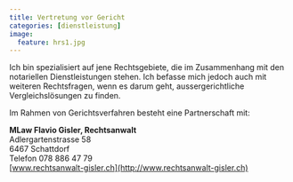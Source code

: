 ```yaml
---
title: Vertretung vor Gericht
categories: [dienstleistung]
image:
  feature: hrs1.jpg
---
```


Ich bin spezialisiert auf jene Rechtsgebiete, die im Zusammenhang mit den notariellen Dienstleistungen stehen. Ich befasse mich jedoch auch mit weiteren Rechtsfragen, wenn es darum geht, aussergerichtliche Vergleichslösungen zu finden.

Im Rahmen von Gerichtsverfahren besteht eine Partnerschaft mit:

**MLaw Flavio Gisler, Rechtsanwalt**  
Adlergartenstrasse 58  
6467 Schattdorf  
Telefon 078 886 47 79  
[www.rechtsanwalt-gisler.ch](http://www.rechtsanwalt-gisler.ch)
